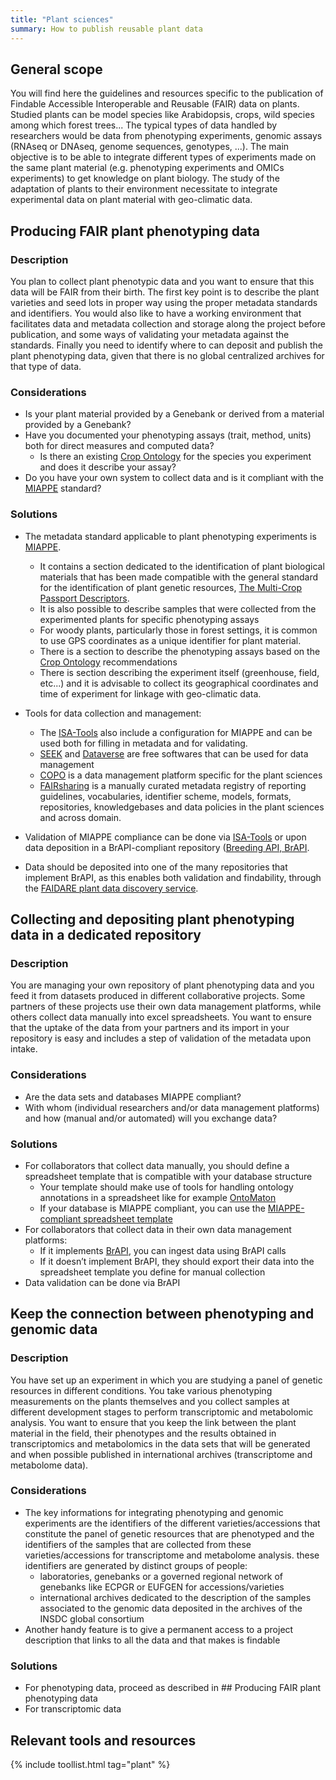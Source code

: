 ```yaml
---
title: "Plant sciences"
summary: How to publish reusable plant data
---
```

## General scope
You will find here the guidelines and resources specific to the publication of Findable Accessible Interoperable and Reusable (FAIR) data on plants. Studied plants can be model species like Arabidopsis, crops, wild species among which forest trees... The typical types of data handled by researchers would be data from phenotyping experiments, genomic assays (RNAseq or DNAseq, genome sequences, genotypes, ...). The main objective is to be able to integrate different types of experiments made on the same plant material (e.g. phenotyping experiments and OMICs experiments) to get knowledge on plant biology. The study of the adaptation of plants to their environment necessitate to integrate experimental data on plant material with geo-climatic data.


## Producing FAIR plant phenotyping data
 
### Description

You plan to collect plant phenotypic data and you want to ensure that this data will be FAIR from their birth. The first key point is to describe the plant varieties and seed lots in proper way using the proper metadata standards and identifiers. You would also like to have a working environment that facilitates data and metadata collection and storage along the project before publication, and some ways of validating your metadata against the standards. Finally you need to identify where to can deposit and publish the plant phenotyping data, given that there is no global centralized archives for that type of data.

### Considerations

* Is your plant material provided by a Genebank or derived from a material provided by a Genebank?
* Have you documented your phenotyping assays (trait, method, units) both for direct measures and computed data?
  * Is there an existing [Crop Ontology](https://www.cropontology.org) for the species you experiment and does it describe your assay?
* Do you have your own system to collect data and is it compliant with the [MIAPPE](https://www.miappe.org/) standard?

### Solutions
* The metadata standard applicable to plant phenotyping experiments is [MIAPPE](https://www.miappe.org/).
  * It contains a section dedicated to the identification of plant biological materials that has been made compatible with the general standard for the identification of plant genetic resources, [The Multi-Crop Passport Descriptors](https://www.bioversityinternational.org/e-library/publications/detail/faobioversity-multi-crop-passport-descriptors-v21-mcpd-v21/).
  * It is also possible to describe samples that were collected from the experimented plants for specific phenotyping assays
  * For woody plants, particularly those in forest settings, it is common to use GPS coordinates as a unique identifier for plant material.
  * There is a section to describe the phenotyping assays based on the [Crop Ontology](https://www.cropontology.org) recommendations
  * There is section describing the experiment itself (greenhouse, field, etc...) and it is advisable to collect its geographical coordinates and time of experiment for linkage with geo-climatic data.

* Tools for data collection and management:
  * The [ISA-Tools](https://isa-tools.org/) also include a configuration for MIAPPE and can be used both for filling in metadata and for validating.
  * [SEEK](https://seek4science.org/) and [Dataverse](https://dataverse.org/) are free softwares that can be used for data management
  * [COPO](https://copo-project.org/) is a data management platform specific for the plant sciences
  * [FAIRsharing](https://fairsharing.org) is a manually curated metadata registry of reporting guidelines, vocabularies, identifier scheme, models, formats, repositories, knowledgebases and data policies in the plant sciences and across domain.
  
* Validation of MIAPPE compliance can be done via [ISA-Tools](https://isa-tools.org/) or upon data deposition in a BrAPI-compliant repository ([Breeding API, BrAPI](https://brapi.org/).

* Data should be deposited into one of the many repositories that implement BrAPI, as this enables both validation and findability, through the [FAIDARE plant data discovery service](https://urgi.versailles.inrae.fr/faidare/).


## Collecting and depositing plant phenotyping data in a dedicated repository
 
### Description 
You are managing your own repository of plant phenotyping data and you feed it from datasets produced in different collaborative projects. Some partners of these projects use their own data management platforms, while others collect data manually into excel spreadsheets. You want to ensure that the uptake of the data from your partners and its import in your repository is easy and includes a step of validation of the metadata upon intake.

### Considerations
* Are the data sets and databases MIAPPE compliant?
* With whom (individual researchers and/or data management platforms) and how (manual and/or automated) will you exchange data?

### Solutions
* For collaborators that collect data manually, you should define a spreadsheet template that is compatible with your database structure 
  * Your template should make use of tools for handling ontology annotations in a spreadsheet like for example [OntoMaton](https://github.com/ISA-tools/OntoMaton) 
  * If your database is MIAPPE compliant, you can use the [MIAPPE-compliant spreadsheet template](https://github.com/MIAPPE/MIAPPE/raw/master/MIAPPE_Checklist-Data-Model-v1.1/MIAPPE_templates/MIAPPEv1.1_training_spreadsheet.xlsx)
* For collaborators that collect data in their own data management platforms:
  * If it implements [BrAPI](https://brapi.org/), you can ingest data using BrAPI calls
  * If it doesn’t implement BrAPI, they should export their data into the spreadsheet template you define for manual collection
* Data validation can be done via BrAPI

 
## Keep the connection between phenotyping and genomic data
 
### Description 
You have set up an experiment in which you are studying a panel of genetic resources in different conditions. You take various phenotyping measurements on the plants themselves and you collect samples at different development stages to perform transcriptomic and metabolomic analysis. You want to ensure that you keep the link between the plant material in the field, their phenotypes and the results obtained in transcriptomics and metabolomics in the data sets that will be generated and when possible published in international archives (transcriptome and metabolome data).

### Considerations
* The key informations for integrating phenotyping and genomic experiments are the identifiers of the different varieties/accessions that constitute the panel of genetic resources that are phenotyped and the identifiers of the samples that are collected from these varieties/accessions for transcriptome and metabolome analysis. these identifiers are generated by distinct groups of people: 
  * laboratories, genebanks or a governed regional network of genebanks like ECPGR or EUFGEN for accessions/varieties
  * international archives dedicated to the description of the samples associated to the genomic data deposited in the archives of the INSDC global consortium  
* Another handy feature is to give a permanent access to a project description that links to all the data and that makes is findable
  
### Solutions
* For phenotyping data, proceed as described in ## Producing FAIR plant phenotyping data
* For transcriptomic data


## Relevant tools and resources

{% include toollist.html tag="plant" %}